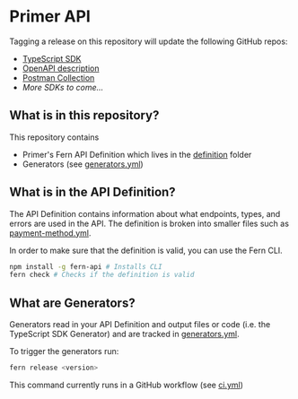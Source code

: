 # Primer API

Tagging a release on this repository will update the following GitHub repos:

- [TypeScript SDK](https://github.com/fern-primer/primer-node)
- [OpenAPI description](https://github.com/fern-primer/primer-openapi)
- [Postman Collection](https://github.com/fern-primer/primer-postman)
- _More SDKs to come..._

## What is in this repository?

This repository contains

- Primer's Fern API Definition which lives in the [definition](./fern/api/definition/) folder
- Generators (see [generators.yml](./fern/api/generators.yml))

## What is in the API Definition?

The API Definition contains information about what endpoints, types, and errors are used in the API. The definition is broken into smaller files such as [payment-method.yml](fern/api/definition/payment-method.yml).

In order to make sure that the definition is valid, you can use the Fern CLI.

```bash
npm install -g fern-api # Installs CLI
fern check # Checks if the definition is valid
```

## What are Generators?

Generators read in your API Definition and output files or code (i.e. the TypeScript SDK Generator) and are tracked in [generators.yml](./fern/api/generators.yml).

To trigger the generators run:

```bash
fern release <version>
```

This command currently runs in a GitHub workflow (see [ci.yml](.github/workflows/ci.yml#L32))
